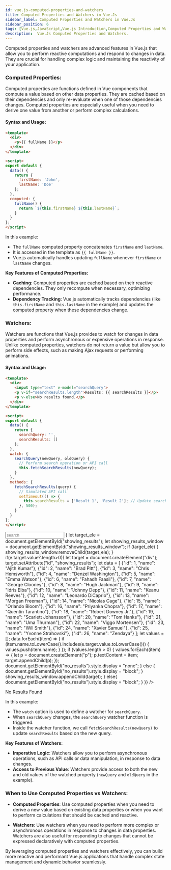 ```yaml
---
id: vue.js-computed-properties-and-watchers
title: Computed Properties and Watchers in Vue.Js
sidebar_label: Computed Properties and Watchers in Vue.Js
sidebar_position: 6
tags: [Vue.js,JavaScript,Vue.js Introduction,Computed Properties and Watchers,Framework,Vue.Js Concepts]
description:  Vue.Js Computed Properties and Watchers.
--- 
```


Computed properties and watchers are advanced features in Vue.js that allow you to perform reactive computations and respond to changes in data. They are crucial for handling complex logic and maintaining the reactivity of your application.

### Computed Properties:

Computed properties are functions defined in Vue components that compute a value based on other data properties. They are cached based on their dependencies and only re-evaluate when one of those dependencies changes. Computed properties are especially useful when you need to derive one value from another or perform complex calculations.

#### Syntax and Usage:

```html
<template>
  <div>
    <p>{{ fullName }}</p>
  </div>
</template>

<script>
export default {
  data() {
    return {
      firstName: 'John',
      lastName: 'Doe'
    };
  },
  computed: {
    fullName() {
      return `${this.firstName} ${this.lastName}`;
    }
  }
};
</script>
```

In this example:
- The `fullName` computed property concatenates `firstName` and `lastName`.
- It is accessed in the template as `{{ fullName }}`.
- Vue.js automatically handles updating `fullName` whenever `firstName` or `lastName` changes.

**Key Features of Computed Properties:**
- **Caching**: Computed properties are cached based on their reactive dependencies. They only recompute when necessary, optimizing performance.
- **Dependency Tracking**: Vue.js automatically tracks dependencies (like `this.firstName` and `this.lastName` in the example) and updates the computed property when these dependencies change.

### Watchers:

Watchers are functions that Vue.js provides to watch for changes in data properties and perform asynchronous or expensive operations in response. Unlike computed properties, watchers do not return a value but allow you to perform side effects, such as making Ajax requests or performing animations.

#### Syntax and Usage:

```html
<template>
  <div>
    <input type="text" v-model="searchQuery">
    <p v-if="searchResults.length">Results: {{ searchResults }}</p>
    <p v-else>No results found.</p>
  </div>
</template>

<script>
export default {
  data() {
    return {
      searchQuery: '',
      searchResults: []
    };
  },
  watch: {
    searchQuery(newQuery, oldQuery) {
      // Perform search operation or API call
      this.fetchSearchResults(newQuery);
    }
  },
  methods: {
    fetchSearchResults(query) {
      // Simulated API call
      setTimeout(() => {
        this.searchResults = ['Result 1', 'Result 2']; // Update search results
      }, 500);
    }
  }
};
</script>
```
<BrowserWindow>
  <div id="showing_results_window">
    <input type="text" placeholder="search" onChange={(e) => {
      let target_ele = document.getElementById("showing_results");
      let showing_results_window = document.getElementById("showing_results_window"); 
      if (target_ele) {
        showing_results_window.removeChild(target_ele);
      } 
      if(e.target.value?.length>0){
      let target = document.createElement("div");
      target.setAttribute("id", "showing_results"); 
      let data = [
        {"id": 1, "name": "Ajith Kumar"},
        {"id": 2, "name": "Brad Pitt"},
        {"id": 3, "name": "Chris Hemsworth"},
        {"id": 4, "name": "Denzel Washington"},
        {"id": 5, "name": "Emma Watson"},
        {"id": 6, "name": "Fahadh Faasil"},
        {"id": 7, "name": "George Clooney"},
        {"id": 8, "name": "Hugh Jackman"},
        {"id": 9, "name": "Idris Elba"},
        {"id": 10, "name": "Johnny Depp"},
        {"id": 11, "name": "Keanu Reeves"},
        {"id": 12, "name": "Leonardo DiCaprio"},
        {"id": 13, "name": "Morgan Freeman"},
        {"id": 14, "name": "Nicolas Cage"},
        {"id": 15, "name": "Orlando Bloom"},
        {"id": 16, "name": "Priyanka Chopra"},
        {"id": 17, "name": "Quentin Tarantino"},
        {"id": 18, "name": "Robert Downey Jr."},
        {"id": 19, "name": "Scarlett Johansson"},
        {"id": 20, "name": "Tom Hanks"},
        {"id": 21, "name": "Uma Thurman"},
        {"id": 22, "name": "Viggo Mortensen"},
        {"id": 23, "name": "Will Smith"},
        {"id": 24, "name": "Xavier Samuel"},
        {"id": 25, "name": "Yvonne Strahovski"},
        {"id": 26, "name": "Zendaya"}
      ];
      let values = [];
      data.forEach((item) => {
        if (item.name.toLowerCase().includes(e.target.value.toLowerCase())) {
          values.push(item.name);
        }
      });
      if (values.length > 0) {
        values.forEach((item) => {
          let p = document.createElement("p");
          p.textContent = item;
          target.appendChild(p);
        });
        document.getElementById("no_results").style.display = "none";
      } else {
        document.getElementById("no_results").style.display = "block";
      }
      showing_results_window.appendChild(target);
      }
      else{
        document.getElementById("no_results").style.display = "block";
      }
    }} />
    <p id="no_results" style={{display:"none"}}>No Results Found</p>
  </div>
</BrowserWindow>


In this example:
- The `watch` option is used to define a watcher for `searchQuery`.
- When `searchQuery` changes, the `searchQuery` watcher function is triggered.
- Inside the watcher function, we call `fetchSearchResults(newQuery)` to update `searchResults` based on the new query.

**Key Features of Watchers:**
- **Imperative Logic**: Watchers allow you to perform asynchronous operations, such as API calls or data manipulation, in response to data changes.
- **Access to Previous Value**: Watchers provide access to both the new and old values of the watched property (`newQuery` and `oldQuery` in the example).

### When to Use Computed Properties vs Watchers:

- **Computed Properties**: Use computed properties when you need to derive a new value based on existing data properties or when you want to perform calculations that should be cached and reactive.
  
- **Watchers**: Use watchers when you need to perform more complex or asynchronous operations in response to changes in data properties. Watchers are also useful for responding to changes that cannot be expressed declaratively with computed properties.

By leveraging computed properties and watchers effectively, you can build more reactive and performant Vue.js applications that handle complex state management and dynamic behavior seamlessly.